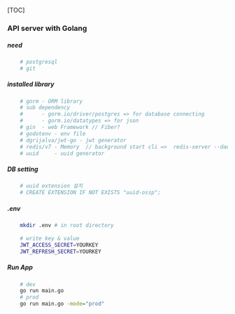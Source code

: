 [TOC]

### API server with Golang

##### need 
```bash
    # postgresql
    # git
```

##### installed library

```bash
    # gorm - ORM library
    # sub dependency
    #      - gorm.io/driver/postgres => for database connecting
    #      - gorm.io/datatypes => for json
    # gin  - web Framework // Fiber?
    # godotenv - env file
    # dgrijalva/jwt-go - jwt generator
    # redis/v7 - Memory  // background start cli =>  redis-server --daemonize yes
    # uuid     - uuid generator
```

##### DB setting 
```bash
    # uuid extension 설치
    # CREATE EXTENSION IF NOT EXISTS "uuid-ossp";
```

##### .env 

```bash
    mkdir .env # in root directory
    
    # write key & value
    JWT_ACCESS_SECRET=YOURKEY
    JWT_REFRESH_SECRET=YOURKEY

```


##### Run App
```bash
    # dev
    go run main.go
    # prod
    go run main.go -mode="prod"
```
